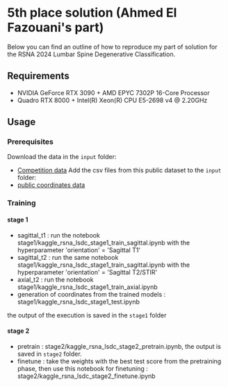 # 5th place solution (Ahmed El Fazouani's part)
Below you can find an outline of how to reproduce my part of solution for the RSNA 2024 Lumbar Spine Degenerative Classification.
## Requirements
- NVIDIA GeForce RTX 3090 + AMD EPYC 7302P 16-Core Processor
- Quadro RTX 8000 + Intel(R) Xeon(R) CPU E5-2698 v4 @ 2.20GHz
## Usage
### Prerequisites
Download the data in the `input` folder:
  - [Competition data](https://www.kaggle.com/competitions/rsna-2024-lumbar-spine-degenerative-classification/data)
Add the csv files from this public dataset to the `input` folder:
  - [public coordinates data](https://www.kaggle.com/datasets/brendanartley/lumbar-coordinate-pretraining-dataset)
### Training
#### stage 1
- sagittal_t1 : run the notebook stage1/kaggle_rsna_lsdc_stage1_train_sagittal.ipynb with the hyperparameter 'orientation' =  'Sagittal T1'
- sagittal_t2 : run the same notebook stage1/kaggle_rsna_lsdc_stage1_train_sagittal.ipynb with the hyperparameter 'orientation' = 'Sagittal T2/STIR'
- axial_t2 : run the notebook stage1/kaggle_rsna_lsdc_stage1_train_axial.ipynb
- generation of coordinates from the trained models : stage1/kaggle_rsna_lsdc_stage1_test.ipynb

the output of the execution is saved in the `stage1` folder
#### stage 2
- pretrain : stage2/kaggle_rsna_lsdc_stage2_pretrain.ipynb, the output is saved in `stage2` folder.
- finetune : take the weights with the best test score from the pretraining phase, then use this notebook for finetuning : stage2/kaggle_rsna_lsdc_stage2_finetune.ipynb


